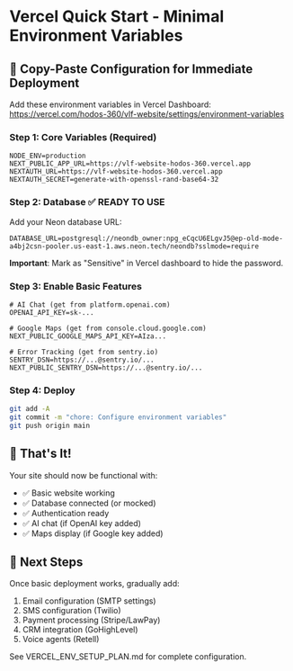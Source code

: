 # Vercel Quick Start - Minimal Environment Variables

## 🚀 Copy-Paste Configuration for Immediate Deployment

Add these environment variables in Vercel Dashboard:
https://vercel.com/hodos-360/vlf-website/settings/environment-variables

### Step 1: Core Variables (Required)
```env
NODE_ENV=production
NEXT_PUBLIC_APP_URL=https://vlf-website-hodos-360.vercel.app
NEXTAUTH_URL=https://vlf-website-hodos-360.vercel.app
NEXTAUTH_SECRET=generate-with-openssl-rand-base64-32
```

### Step 2: Database ✅ READY TO USE

Add your Neon database URL:
```env
DATABASE_URL=postgresql://neondb_owner:npg_eCqcU6ELgvJ5@ep-old-mode-a4bj2csn-pooler.us-east-1.aws.neon.tech/neondb?sslmode=require
```

**Important**: Mark as "Sensitive" in Vercel dashboard to hide the password.

### Step 3: Enable Basic Features
```env
# AI Chat (get from platform.openai.com)
OPENAI_API_KEY=sk-...

# Google Maps (get from console.cloud.google.com)
NEXT_PUBLIC_GOOGLE_MAPS_API_KEY=AIza...

# Error Tracking (get from sentry.io)
SENTRY_DSN=https://...@sentry.io/...
NEXT_PUBLIC_SENTRY_DSN=https://...@sentry.io/...
```

### Step 4: Deploy
```bash
git add -A
git commit -m "chore: Configure environment variables"
git push origin main
```

## 🎯 That's It!

Your site should now be functional with:
- ✅ Basic website working
- ✅ Database connected (or mocked)
- ✅ Authentication ready
- ✅ AI chat (if OpenAI key added)
- ✅ Maps display (if Google key added)

## 📝 Next Steps

Once basic deployment works, gradually add:
1. Email configuration (SMTP settings)
2. SMS configuration (Twilio)
3. Payment processing (Stripe/LawPay)
4. CRM integration (GoHighLevel)
5. Voice agents (Retell)

See VERCEL_ENV_SETUP_PLAN.md for complete configuration.